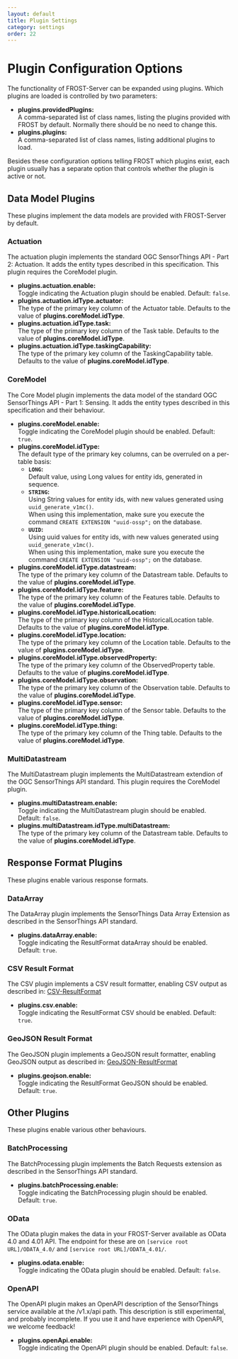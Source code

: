 ```yaml
---
layout: default
title: Plugin Settings
category: settings
order: 22
---
```


# Plugin Configuration Options

The functionality of FROST-Server can be expanded using plugins.
Which plugins are loaded is controlled by two parameters:

* **plugins.providedPlugins:**  
  A comma-separated list of class names, listing the plugins provided
  with FROST by default. Normally there should be no need to change this.
* **plugins.plugins:**  
  A comma-separated list of class names, listing additional plugins to load.

Besides these configuration options telling FROST which plugins exist, each plugin
usually has a separate option that controls whether the plugin is active or not.


## Data Model Plugins

These plugins implement the data models  are provided with FROST-Server by default.


### Actuation

The actuation plugin implements the standard OGC SensorThings API - Part 2: Actuation.
It adds the entity types described in this specification.
This plugin requires the CoreModel plugin.

* **plugins.actuation.enable:**  
  Toggle indicating the Actuation plugin should be enabled. Default: `false`.
* **plugins.actuation.idType.actuator:**  
  The type of the primary key column of the Actuator table. Defaults to the value of **plugins.coreModel.idType**.
* **plugins.actuation.idType.task:**  
  The type of the primary key column of the Task table. Defaults to the value of **plugins.coreModel.idType**.
* **plugins.actuation.idType.taskingCapability:**  
  The type of the primary key column of the TaskingCapability table. Defaults to the value of **plugins.coreModel.idType**.


### CoreModel

The Core Model plugin implements the data model of the standard OGC SensorThings
API - Part 1: Sensing.
It adds the entity types described in this specification and their behaviour.

* **plugins.coreModel.enable:**  
  Toggle indicating the CoreModel plugin should be enabled. Default: `true`.
* **plugins.coreModel.idType:**  
  The default type of the primary key columns, can be overruled on a per-table basis:
  * **`LONG`:**  
    Default value, using Long values for entity ids, generated in sequence.
  * **`STRING`:**  
    Using String values for entity ids, with new values generated using `uuid_generate_v1mc()`.  
    When using this implementation, make sure you execute the command `CREATE EXTENSION "uuid-ossp";` on the database.
  * **`UUID`:**  
    Using uuid values for entity ids, with new values generated using `uuid_generate_v1mc()`.  
    When using this implementation, make sure you execute the command `CREATE EXTENSION "uuid-ossp";` on the database.
* **plugins.coreModel.idType.datastream:**  
  The type of the primary key column of the Datastream table. Defaults to the value of **plugins.coreModel.idType**.
* **plugins.coreModel.idType.feature:**  
  The type of the primary key column of the Features table. Defaults to the value of **plugins.coreModel.idType**.
* **plugins.coreModel.idType.historicalLocation:**  
  The type of the primary key column of the HistoricalLocation table. Defaults to the value of **plugins.coreModel.idType**.
* **plugins.coreModel.idType.location:**  
  The type of the primary key column of the Location table. Defaults to the value of **plugins.coreModel.idType**.
* **plugins.coreModel.idType.observedProperty:**  
  The type of the primary key column of the ObservedProperty table. Defaults to the value of **plugins.coreModel.idType**.
* **plugins.coreModel.idType.observation:**  
  The type of the primary key column of the Observation table. Defaults to the value of **plugins.coreModel.idType**.
* **plugins.coreModel.idType.sensor:**  
  The type of the primary key column of the Sensor table. Defaults to the value of **plugins.coreModel.idType**.
* **plugins.coreModel.idType.thing:**  
  The type of the primary key column of the Thing table. Defaults to the value of **plugins.coreModel.idType**.


### MultiDatastream

The MultiDatastream plugin implements the MultiDatastream extendion of the OGC
SensorThings API standard.
This plugin requires the CoreModel plugin.

* **plugins.multiDatastream.enable:**  
  Toggle indicating the MultiDatastream plugin should be enabled. Default: `false`.
* **plugins.multiDatastream.idType.multiDatastream:**  
  The type of the primary key column of the Datastream table. Defaults to the value of **plugins.coreModel.idType**.


## Response Format Plugins

These plugins enable various response formats.


### DataArray

The DataArray plugin implements the SensorThings Data Array Extension as described
in the SensorThings API standard.

* **plugins.dataArray.enable:**  
  Toggle indicating the ResultFormat dataArray should be enabled. Default: `true`.


### CSV Result Format

The CSV plugin implements a CSV result formatter, enabling CSV output as described
in: [CSV-ResultFormat](https://github.com/INSIDE-information-systems/SensorThingsAPI/blob/master/CSV-ResultFormat/CSV-ResultFormat.md)

* **plugins.csv.enable:**  
  Toggle indicating the ResultFormat CSV should be enabled. Default: `true`.


### GeoJSON Result Format

The GeoJSON plugin implements a GeoJSON result formatter, enabling GeoJSON output as described
in: [GeoJSON-ResultFormat](https://fraunhoferiosb.github.io/FROST-Server/extensions/GeoJSON-ResultFormat.html)

* **plugins.geojson.enable:**  
  Toggle indicating the ResultFormat GeoJSON should be enabled. Default: `true`.


## Other Plugins

These plugins enable various other behaviours.

### BatchProcessing

The BatchProcessing plugin implements the Batch Requests extension as described
in the SensorThings API standard.

* **plugins.batchProcessing.enable:**  
  Toggle indicating the BatchProcessing plugin should be enabled. Default: `true`.


### OData

The OData plugin makes the data in your FROST-Server available as OData 4.0 and 4.01
API. The endpoint for these are on `[service root URL]/ODATA_4.0/` and `[service root URL]/ODATA_4.01/`.

* **plugins.odata.enable:**  
  Toggle indicating the OData plugin should be enabled. Default: `false`.


### OpenAPI

The OpenAPI plugin makes an OpenAPI description of the SensorThings service available
at the /v1.x/api path.
This description is still experimental, and probably incomplete.
If you use it and have experience with OpenAPI, we welcome feedback!

* **plugins.openApi.enable:**  
  Toggle indicating the OpenAPI plugin should be enabled. Default: `false`.


